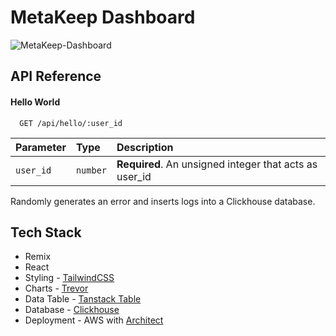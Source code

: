
# MetaKeep Dashboard

![MetaKeep-Dashboard](https://github.com/0xi4o/studious-octo-bassoon/assets/4386534/22051c98-6816-45be-bc76-14c53e6e609b)

## API Reference

#### Hello World

```http
  GET /api/hello/:user_id
```

| Parameter | Type     | Description                |
| :-------- | :------- | :------------------------- |
| `user_id` | `number` | **Required**. An unsigned integer that acts as user_id |

Randomly generates an error and inserts logs into a Clickhouse database.

## Tech Stack

- Remix
- React
- Styling - [TailwindCSS](https://tailwindcss.com/)
- Charts - [Trevor](https://trevor.dev)
- Data Table - [Tanstack Table](https://tanstack.com/table/v8)
- Database - [Clickhouse](https://clickhouse.com/)
- Deployment - AWS with [Architect](https://arc.codes/)

